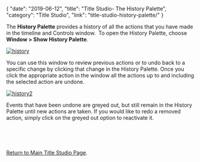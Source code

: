 {
"date": "2019-06-12",
"title": "Title Studio- The History Palette",
"category": "Title Studio",
"link": "title-studio-history-palette/"
}

 The **History Palette** provides a history of all the actions that you have made in the timeline and Controls window.  To open the History Palette, choose **Window > Show History Palette**.


[![history](https://borisfx-com-res.cloudinary.com/image/upload//documentation/continuum/uploads/2018/05/history.png)](https://borisfx-com-res.cloudinary.com/image/upload//documentation/continuum/uploads/2018/05/history.png)


You can use this window to review previous actions or to undo back to a specific change by clicking that change in the History Palette. Once you click the appropriate action in the window all the actions up to and including the selected action are undone.


[![history2](https://borisfx-com-res.cloudinary.com/image/upload//documentation/continuum/uploads/2018/05/history2.png)](https://borisfx-com-res.cloudinary.com/image/upload//documentation/continuum/uploads/2018/05/history2.png)


Events that have been undone are greyed out, but still remain in the History Palette until new actions are taken. If you would like to redo a removed action, simply click on the greyed out option to reactivate it.


 


 


[Return to Main Title Studio Page](/documentation/continuum/bcc-title-studio).


